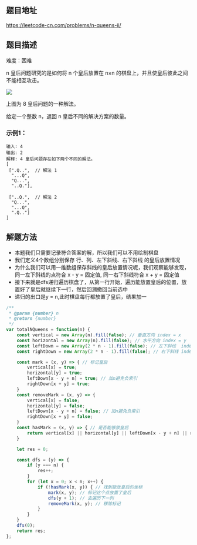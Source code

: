 ## 题目地址

https://leetcode-cn.com/problems/n-queens-ii/

## 题目描述

难度：困难

n 皇后问题研究的是如何将 n 个皇后放置在 n×n 的棋盘上，并且使皇后彼此之间不能相互攻击。

<img src="https://assets.leetcode-cn.com/aliyun-lc-upload/uploads/2018/10/12/8-queens.png" > 

上图为 8 皇后问题的一种解法。

给定一个整数 n，返回 n 皇后不同的解决方案的数量。


### 示例1：

```
输入: 4
输出: 2
解释: 4 皇后问题存在如下两个不同的解法。
[
 [".Q..",  // 解法 1
  "...Q",
  "Q...",
  "..Q."],

 ["..Q.",  // 解法 2
  "Q...",
  "...Q",
  ".Q.."]
]
```

## 解题方法

- 本题我们只需要记录符合答案的解，所以我们可以不用绘制棋盘
- 我们定义4个数组分别保存 行、列、左下斜线、右下斜线 的皇后放置情况
- 为什么我们可以用一维数组保存斜线的皇后放置情况呢，我们观察能够发现，同一左下斜线的点符合 x - y = 固定值, 同一右下斜线符合 x + y = 固定值
- 接下来就是dfs递归遍历棋盘了，从第一行开始，遍历能放置皇后的位置，放置好了皇后就继续下一行，然后回溯撤回当前选中
- 递归的出口是y = n,此时棋盘每行都放置了皇后，结果加一

```js
/**
 * @param {number} n
 * @return {number}
 */
var totalNQueens = function(n) {
    const vertical = new Array(n).fill(false); // 垂直方向 index = x
    const horizontal = new Array(n).fill(false); // 水平方向 index = y
    const leftDown = new Array(2 * n - 1).fill(false); // 左下斜线  index = x - y 在同一斜线的方块都满足 x - y 为固定值
    const rightDown = new Array(2 * n - 1).fill(false); // 右下斜线 index = x + y 在同一斜线的方块都满足 x + y 为固定值

    const mark = (x, y) => { // 标记皇后
        vertical[x] = true;
        horizontal[y] = true;
        leftDown[x - y + n] = true; // 加n避免负索引
        rightDown[x + y] = true;
    }
    const removeMark = (x, y) => {
        vertical[x] = false;
        horizontal[y] = false;
        leftDown[x - y + n] = false; // 加n避免负索引
        rightDown[x + y] = false;
    }
    const hasMark = (x, y) => { // 是否能够放皇后
        return vertical[x] || horizontal[y] || leftDown[x - y + n] || rightDown[x + y];
    }

    let res = 0;

    const dfs = (y) => {
        if (y === n) {
            res++;
        }
        for (let x = 0; x < n; x++) {
            if (!hasMark(x, y)) { // 找到能放皇后的坐标
                mark(x, y); // 标记这个点放置了皇后
                dfs(y + 1); // 去遍历下一列
                removeMark(x, y); // 移除标记
            }
        }
    }
    dfs(0);
    return res;
};
```